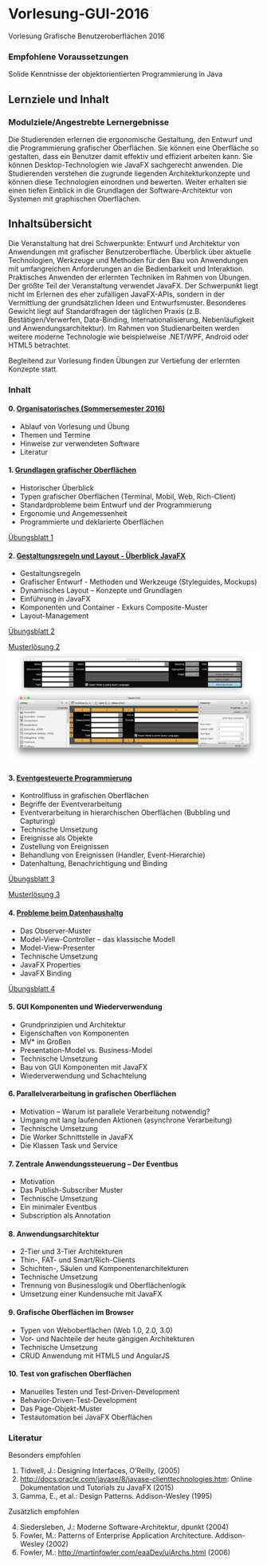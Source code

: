 # Vorlesung-GUI-2016
Vorlesung Grafische Benutzeroberflächen 2016

### Empfohlene Voraussetzungen

Solide Kenntnisse der objektorientierten Programmierung in Java

## Lernziele und Inhalt

### Modulziele/Angestrebte Lernergebnisse

Die Studierenden erlernen die ergonomische Gestaltung, den Entwurf und die Programmierung grafischer Oberflächen. Sie können eine Oberfläche so gestalten, dass ein Benutzer damit effektiv und effizient arbeiten kann. Sie können Desktop-Technologien wie JavaFX sachgerecht anwenden. Die Studierenden verstehen die zugrunde liegenden Architekturkonzepte und können diese Technologien einordnen und bewerten. Weiter erhalten sie einen tiefen Einblick in die Grundlagen der Software-Architektur von Systemen 
mit graphischen Oberflächen.

## Inhaltsübersicht

Die Veranstaltung hat drei Schwerpunkte: Entwurf und Architektur von Anwendungen mit grafischer Benutzeroberfläche. Überblick über aktuelle Technologien, Werkzeuge und Methoden für den Bau von Anwendungen mit umfangreichen Anforderungen an die Bedienbarkeit und Interaktion. Praktisches Anwenden der erlernten Techniken im Rahmen von Übungen.
Der größte Teil der Veranstaltung verwendet JavaFX. Der Schwerpunkt liegt nicht im Erlernen des eher zufälligen JavaFX-APIs, sondern in der Vermittlung der grundsätzlichen Ideen und Entwurfsmuster. Besonderes Gewicht liegt auf Standardfragen der täglichen 
Praxis (z.B. Bestätigen/Verwerfen, Data-Binding, Internationalisierung, Nebenläufigkeit und Anwendungsarchitektur). Im Rahmen von Studienarbeiten werden weitere moderne Technologie wie beispielweise .NET/WPF, Android oder HTML5 betrachtet.

Begleitend zur Vorlesung finden Übungen zur Vertiefung der erlernten Konzepte statt. 

### Inhalt

#### 0. <a href="docbase/00-Orga.pdf">Organisatorisches (Sommersemester 2016)</a>
- Ablauf von Vorlesung und Übung
- Themen und Termine
- Hinweise zur verwendeten Software
- Literatur


#### 1. <a href="docbase/01-Grundlagen.pdf">Grundlagen grafischer Oberflächen</a>

- Historischer Überblick
- Typen grafischer Oberflächen (Terminal, Mobil, Web, Rich-Client)
- Standardprobleme beim Entwurf und der Programmierung
- Ergonomie und Angemessenheit
- Programmierte und deklarierte Oberflächen

<a href="docbase/U-01-Arbeitsfaehigkeit.pdf">Übungsblatt 1</a>

#### 2. <a href="docbase/02-Komponenten-und-Layout.pdf">Gestaltungsregeln und Layout - Überblick JavaFX</a>

- Gestaltungsregeln
- Grafischer Entwurf - Methoden und Werkzeuge (Styleguides, Mockups)
- Dynamisches Layout – Konzepte und Grundlagen
- Einführung in JavaFX
- Komponenten und Container - Exkurs Composite-Muster 
- Layout-Management 

<a href="docbase/U-02-Gridlayout.pdf">Übungsblatt 2</a>

<a href="codebase/u2-gridlayout/">Musterlösung 2<img src="docbase/U-02-Gridlayout.png" alt="Musterloesung mit Black CSS Theme"></a>

#### 3. <a href="docbase/03-Events.pdf">Eventgesteuerte Programmierung</a>
- Kontrollfluss in grafischen Oberflächen
- Begriffe der Eventverarbeitung
- Eventverarbeitung in hierarchischen Oberflächen (Bubbling und Capturing)
- Technische Umsetzung
- Ereignisse als Objekte
- Zustellung von Ereignissen
- Behandlung von Ereignissen (Handler, Event-Hierarchie)  
- Datenhaltung, Benachrichtigung und Binding

<a href="docbase/U-03-Events.pdf">Übungsblatt 3</a>

<a href="codebase/u3-events/">Musterlösung 3</a>

#### 4. <a href="docbase/04-MVx.pdf">Probleme beim Datenhaushaltg</a>
- Das Observer-Muster
- Model-View-Controller – das klassische Modell
- Model-View-Presenter
- Technische Umsetzung
- JavaFX Properties
- JavaFX Binding

<a href="docbase/U-04-MVx.pdf">Übungsblatt 4</a>

#### 5. GUI Komponenten und Wiederverwendung
- Grundprinzipien und Architektur
- Eigenschaften von Komponenten
- MV* im Großen
- Presentation-Model vs. Business-Model
- Technische Umsetzung
- Bau von GUI Komponenten mit JavaFX
- Wiederverwendung und Schachtelung

#### 6. Parallelverarbeitung in grafischen Oberflächen
- Motivation – Warum ist parallele Verarbeitung notwendig?
- Umgang mit lang laufenden Aktionen (asynchrone Verarbeitung)
- Technische Umsetzung
- Die Worker Schnittstelle in JavaFX
- Die Klassen Task und Service

#### 7. Zentrale Anwendungssteuerung – Der Eventbus
- Motivation
- Das Publish-Subscriber Muster
- Technische Umsetzung
- Ein minimaler Eventbus
- Subscription als Annotation

#### 8. Anwendungsarchitektur
- 2-Tier und 3-Tier Architekturen
- Thin-, FAT- und Smart/Rich-Clients
- Schichten-, Säulen und Komponentenarchitekturen
- Technische Umsetzung
- Trennung von Businesslogik und Oberflächenlogik
- Umsetzung einer Kundensuche mit JavaFX

#### 9. Grafische Oberflächen im Browser
- Typen von Weboberflächen (Web 1.0, 2.0, 3.0)
- Vor- und Nachteile der heute gängigen Architekturen
- Technische Umsetzung
- CRUD Anwendung mit HTML5 und AngularJS

#### 10. Test von grafischen Oberflächen
- Manuelles Testen und Test-Driven-Development
- Behavior-Driven-Test-Development
- Das Page-Objekt-Muster
- Testautomation bei JavaFX Oberflächen


### Literatur

Besonders empfohlen

1. Tidwell, J.: Designing Interfaces, O’Reilly, (2005)
2. http://docs.oracle.com/javase/8/javase-clienttechnologies.htm: Online Dokumentation und Tutorials zu JavaFX (2015)
3. Gamma, E., et al.: Design Patterns. Addison-Wesley (1995)

Zusätzlich empfohlen

4. Siedersleben, J.: Moderne Software-Architektur, dpunkt (2004)
5. Fowler, M.: Patterns of Enterprise Application Architecture. Addison-Wesley (2002)
6. Fowler, M.: http://martinfowler.com/eaaDev/uiArchs.html (2006)
